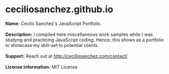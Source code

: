 # ceciliosanchez.github.io

<b>Name:</b> Cecilo Sanchez's JavaScript Portfolio.
</br></br>
<b>Description:</b> I compiled here miscellaneous work samples while I was studyng and practicing JavaScript coding. Hence, this shows as a portfolio to showcase my skill-set to potential clients.
</br></br>
<b>Support:</b> Reach out at http://ceciliosanchez.com/contact/
</br></br>
<b>License information:</b> MIT License
</br></br>
